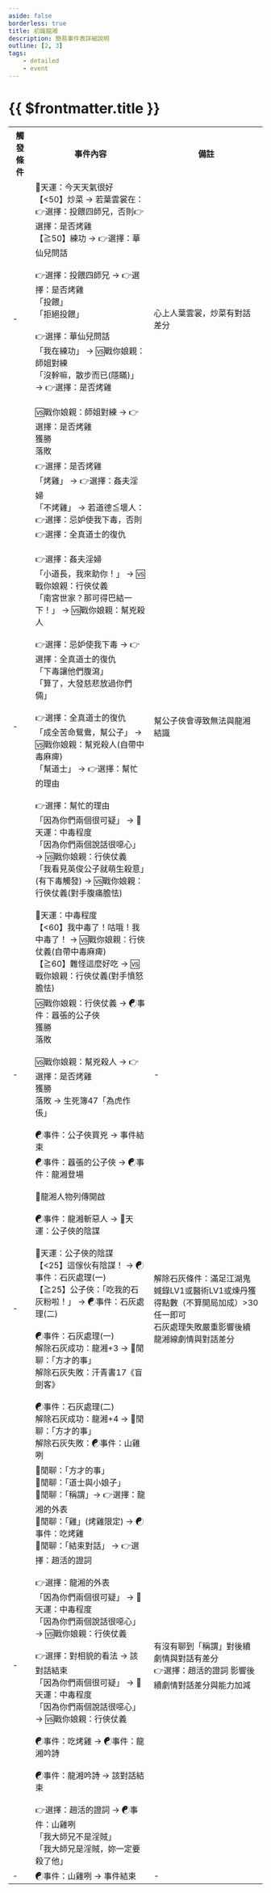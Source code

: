 ```yaml
---
aside: false
borderless: true
title: 初識龍湘
description: 簡易事件表詳細說明
outline: [2, 3]
tags:
    - detailed
    - event
---
```


# {{ $frontmatter.title }}

<Table class="timeline-table">
    <tr class="timeline-header">
        <th>觸發條件</th>
        <th>事件內容</th>
        <th>備註</th>
    </tr>
	<tr>
		<td>-</td>
		<td>
			🎲天運：今天天氣很好 <br>
			<span title="
葉雲裳不在：唐惟元+1
葉雲裳在：葉雲裳+1
			">【<50】炒菜 → 若葉雲裳在：👉選擇：投餵四師兄，否則👉選擇：是否烤雞</span> <br>
			<span title="武學+5">【≧50】練功 → 👉選擇：華仙兒問話 </span> <br>
			<br>
			👉選擇：投餵四師兄 → 👉選擇：是否烤雞<br>
			<span title="唐惟元+1">「投餵」 </span> <br>
			<span title="唐惟元-1、葉雲裳+2、變心-2">「拒絕投餵」 </span> <br>
			<br>
			👉選擇：華仙兒問話 <br>
			<span title="處世+1、性情-1">「我在練功」 → 🆚戰你娘親：師姐對練</span> <br>
			<span title="銀兩+1000">「沒幹嘛，散步而已(隱瞞)」 → 👉選擇：是否烤雞 </span> <br>
			<br>
			🆚戰你娘親：師姐對練 → 👉選擇：是否烤雞<br>
			<span title="心相+10、武學+2、向心-2、貢獻-10">獲勝 </span> <br>
			<span title="心相-10、武學+2">落敗 </span> <br>
		</td>
		<td>
			心上人葉雲裳，炒菜有對話差分 <br>
		</td>
	</tr>
	<tr>
		<td>-</td>
		<td>
			👉選擇：是否烤雞 <br>
			<span title="性情+1">「烤雞」 → 👉選擇：姦夫淫婦 </span> <br>
			<span title="性情-1">「不烤雞」 → 若道德≦壞人：👉選擇：忌妒使我下毒，否則 👉選擇：全真道士的復仇</span> <br>
			<br>
			👉選擇：姦夫淫婦 <br>
			<span title="性情+1">「小道長，我來助你！」 → 🆚戰你娘親：行俠仗義 </span> <br>
			<span title="道德-1、處世-1">「南宮世家？那可得巴結一下！」 → 🆚戰你娘親：幫兇殺人 </span> <br>
			<br>
			👉選擇：忌妒使我下毒 → 👉選擇：全真道士的復仇<br>
			<span title="道德-2、心相+20">「下毒讓他們腹瀉」 </span> <br>
			「算了，大發慈悲放過你們倆」 <br>
			<br>
			👉選擇：全真道士的復仇 <br>
			<span title="學問-1、處世+1、全真教好感-1">「成全苦命鴛鴦，幫公子」 → 🆚戰你娘親：幫兇殺人(自帶中毒麻痺)</span> <br>
			「幫道士」 → 👉選擇：幫忙的理由 <br>
			<br>
			👉選擇：幫忙的理由 <br>
			<span title="性情-2">「因為你們兩個很可疑」 → 🎲天運：中毒程度</span> <br>
			<span title="處世+2、道德-1、嘴力+1、全真教好感+1">「因為你們兩個說話很噁心」 → 🆚戰你娘親：行俠仗義</span> <br>
			<span title="道德-1、性情+1、嘴力+1">「我看見英俊公子就萌生殺意」(有下毒觸發) → 🆚戰你娘親：行俠仗義(對手腹痛膽怯)</span> <br>
			<br>
			<span title="抗毒、抗麻正向補正、上限50">🎲天運：中毒程度 </span> <br>
			<span title="心相-20、抗毒+1、抗麻+1">【<60】我中毒了！咕哦！我中毒了！ → 🆚戰你娘親：行俠仗義(自帶中毒麻痺) </span> <br>
			<span title="內力+1、心相+10">【≧60】難怪這麼好吃 → 🆚戰你娘親：行俠仗義(對手憤怒膽怯)</span> <br>
		</td>
		<td>幫公子俠會導致無法與龍湘結識</td>
	</tr>
	<tr>
		<td>-</td>
		<td>
			🆚戰你娘親：行俠仗義 → ☯事件：囂張的公子俠<br>
			<span title="武學+4">獲勝 </span> <br>
			<span title="武學+2">落敗 </span> <br>
			<br>
			🆚戰你娘親：幫兇殺人 → 👉選擇：是否烤雞<br>
			<span title="
有烤雞：武學+4、秘笈《南宮風流扇》、銀兩+2000
沒烤雞：武學+4、秘笈《龍吟功》、銀兩+1000
			">獲勝 </span> <br>
			落敗 → 生死簿47「為虎作倀」 <br>
			<br>
			<span title="性情-1、心相-40">☯事件：公子俠買兇 → 事件結束 </span> <br>
		</td>
		<td>-</td>
	</tr>
	<tr>
		<td>-</td>
		<td>
			<span title="修養-1、性情+1">☯事件：囂張的公子俠 → ☯事件：龍湘登場</span> <br>
			<br>
			📖龍湘人物列傳開啟<br>
			<br>
			<span title="學問≧20：武學+1，刀劍+1">☯事件：龍湘斬惡人 → 🎲天運：公子俠的陰謀</span> <br>
			<br>
			<span title="性情補正(懦夫-20謹慎-10勇敢+10莽夫+20)">🎲天運：公子俠的陰謀 </span> <br>
			【<25】這傢伙有陰謀！ → ☯事件：石灰處理(一)<br>
			【≧25】公子俠：「吃我的石灰粉啦！」 → ☯事件：石灰處理(二) <br>
			<br>
			☯事件：石灰處理(一) <br>
			解除石灰成功：龍湘+3 → 💬閒聊：「方才的事」 <br>
			解除石灰失敗：汗青書17《盲劍客》 <br>
			<br>
			☯事件：石灰處理(二) <br>
			解除石灰成功：龍湘+4 → 💬閒聊：「方才的事」 <br>
			解除石灰失敗：☯事件：山雞咧 <br>
		</td>
		<td>
			解除石灰條件：滿足江湖鬼蜮錄LV1或醫術LV1或煉丹獲得點數（不算開局加成）>30任一即可 <br>
			石灰處理失敗嚴重影響後續龍湘線劇情與對話差分 <br>
		</td>
	</tr>
	<tr>
		<td>-</td>
		<td>
			💬閒聊：「方才的事」<br>
			💬閒聊：「道士與小娘子」<br>
			💬閒聊：「稱謂」→ 👉選擇：龍湘的外表<br>
			💬閒聊：「雞」(烤雞限定) → ☯事件：吃烤雞<br>
			💬閒聊：「結束對話」 → 👉選擇：趙活的證詞<br>
			<br>
			👉選擇：龍湘的外表 <br>
			<span title="性情-2">「因為你們兩個很可疑」 → 🎲天運：中毒程度</span> <br>
			<span title="處世+2、道德-1、嘴力+1、全真教好感+1">「因為你們兩個說話很噁心」 → 🆚戰你娘親：行俠仗義</span> <br>
			<br>
			👉選擇：對相貌的看法 → 該對話結束<br>
			<span title="性情-2">「因為你們兩個很可疑」 → 🎲天運：中毒程度</span> <br>
			<span title="處世+2、道德-1、嘴力+1、全真教好感+1">「因為你們兩個說話很噁心」 → 🆚戰你娘親：行俠仗義</span> <br>
			<br>
			<span title="
廚藝≦25：龍湘+3
廚藝>25：龍湘+5
			">☯事件：吃烤雞 → ☯事件：龍湘吟詩 </span> <br>
			<br>
			<span title="
學問<20：學問-1
學問≧20：武學+1、刀劍+1
			">☯事件：龍湘吟詩 → 該對話結束 </span> <br>
			<br>
			👉選擇：趙活的證詞 → ☯事件：山雞咧<br>
			「我大師兄不是淫賊」 <br>
			<span title="道德-1、嘴力+1、處世-1、性情+1">「我大師兄是淫賊，妳一定要殺了他」</span> <br>
		</td>
		<td>
			有沒有聊到「稱謂」對後續劇情與對話有差分 <br>
			👉選擇：趙活的證詞 影響後續劇情對話差分與能力加減 <br>
		</td>
	</tr>
	<tr>
		<td>-</td>
		<td>
			<span title="
有烤雞：貢獻+15、唐錚+2、唐中翎+2
沒烤雞：心相-30
			">☯事件：山雞咧 → 事件結束</span> <br>
		</td>
		<td>-</td>
	</tr>
</table>






